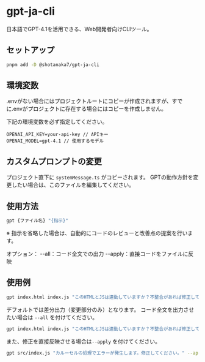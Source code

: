 # gpt-ja-cli

日本語でGPT-4.1を活用できる、Web開発者向けCLIツール。

## セットアップ

```bash
pnpm add -D @shotanaka7/gpt-ja-cli
```

## 環境変数

.envがない場合にはプロジェクトルートにコピーが作成されますが、すでに.envがプロジェクトに存在する場合にはコピーを作成しません。

下記の環境変数を必ず指定してください。
```
OPENAI_API_KEY=your-api-key // APIキー
OPENAI_MODEL=gpt-4.1 // 使用するモデル
```

## カスタムプロンプトの変更

プロジェクト直下に `systemMessage.ts` がコピーされます。
GPTの動作方針を変更したい場合は、このファイルを編集してください。

## 使用方法
```bash
gpt {ファイル名} "{指示}"
```

※ 指示を省略した場合は、自動的にコードのレビューと改善点の提案を行います。

オプション：
--all：コード全文での出力
--apply：直接コードをファイルに反映

## 使用例

```bash
gpt index.html index.js "このHTMLとJSは連動していますか？不整合があれば修正してください。"
```

デフォルトでは差分出力（変更部分のみ）となります。
コード全文を出力させたい場合は `--all` を付けてください。

```bash
gpt index.html index.js "このHTMLとJSは連動していますか？不整合があれば修正してください。" --all
```

また、修正を直接反映させる場合は`--apply` を付けてください。

```bash
gpt src/index.js "カルーセルの処理でエラーが発生します。修正してください。" --apply
